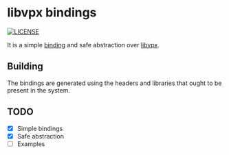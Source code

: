 # libvpx bindings

[![LICENSE](https://img.shields.io/badge/license-MIT-blue.svg)](LICENSE)

It is a simple [binding][1] and safe abstraction over [libvpx][2].

## Building

The bindings are generated using the headers and libraries that ought to be present in the system.

## TODO
- [x] Simple bindings
- [x] Safe abstraction
- [ ] Examples

[1]: https://github.com/servo/rust-bindgen
[2]: http://www.webmproject.org/code/
